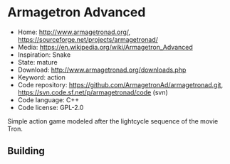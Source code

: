 # Armagetron Advanced

- Home: http://www.armagetronad.org/, https://sourceforge.net/projects/armagetronad/
- Media: https://en.wikipedia.org/wiki/Armagetron_Advanced
- Inspiration: Snake
- State: mature
- Download: http://www.armagetronad.org/downloads.php
- Keyword: action
- Code repository: https://github.com/ArmagetronAd/armagetronad.git, https://svn.code.sf.net/p/armagetronad/code (svn)
- Code language: C++
- Code license: GPL-2.0

Simple action game modeled after the lightcycle sequence of the movie Tron.

## Building


